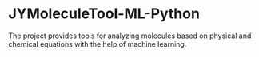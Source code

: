 # JYMoleculeTool-ML-Python
The project provides tools for analyzing molecules based on physical and chemical equations with the help of machine learning.

